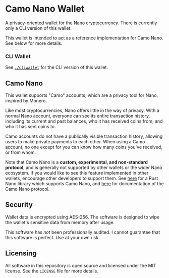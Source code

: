 # Camo Nano Wallet

A privacy-oriented wallet for the [Nano](https://nano.org/) cryptocurrency.
There is currently only a CLI version of this wallet.

This wallet is intended to act as a reference implementation for Camo Nano. See below for more details.

### CLI Wallet

See [`./cliwallet`](./cliwallet/) for the CLI version of this wallet.

## Camo Nano

This wallet supports "Camo" accounts, which are a privacy tool for Nano, inspired by Monero.

Like most cryptocurrencies, Nano offers little in the way of privacy. With a normal Nano account, everyone can see its entire transaction history, including its current and past balances, who it has received coins from, and who it has sent coins to.

Camo accounts do not have a publically visible transaction history, allowing users to make private payments to each other. When using a Camo account, no one except for you can know how many coins you've received, or from whom.

Note that Camo Nano is a **custom, experimental, and non-standard protocol**, and is generally not supported by other wallets or the wider Nano ecosystem. If you would like to see this feature implemented in other wallets, encourage other developers to support them. See [here](https://crates.io/crates/nanopyrs) for a Rust Nano library which supports Camo Nano, and [here](https://github.com/CamoNano/nanopyrs/blob/main/CAMO-PROTOCOL.md) for documentation of the Camo Nano protocol.

## Security

Wallet data is encrypted using AES-256. The software is designed to wipe the wallet's sensitive data from memory after usage.

This software has *not* been professionally audited. I cannot guarantee that this software is perfect. Use at your own risk.

## Licensing

All software in this repository is open source and licensed under the MIT license. See the `LICENSE` file for more details.